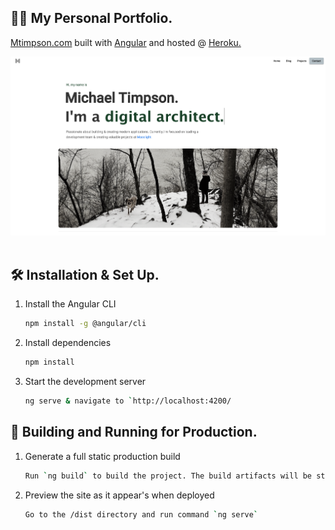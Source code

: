 ## 👨‍💻 My Personal Portfolio.
<p>
  <a href="https://www.mtimpson.com/home" target="_blank">Mtimpson.com</a> built with <a href="https://angular.io/" target="_blank">Angular</a> and hosted @ <a href="https://dashboard.heroku.com/" target="_blank">Heroku.</a>
</p>
<div align="center">
  <img alt="Website Preview" src="https://github.com/Mtimpson/portfolio-frontend/blob/main/src/assets/photos/website_preview.png?raw=true" width="auto" />
</div>
<br>

## 🛠 Installation & Set Up.

1. Install the Angular CLI

   ```sh
   npm install -g @angular/cli
   ```

3. Install dependencies

   ```sh
   npm install
   ```

4. Start the development server

   ```sh
   ng serve & navigate to `http://localhost:4200/
   ```

## 🚀 Building and Running for Production.

1. Generate a full static production build

   ```sh
   Run `ng build` to build the project. The build artifacts will be stored in the `dist/` directory. Use the `--prod` flag for a production build.
   ```

1. Preview the site as it appear's when deployed

   ```sh
   Go to the /dist directory and run command `ng serve`
   ```
